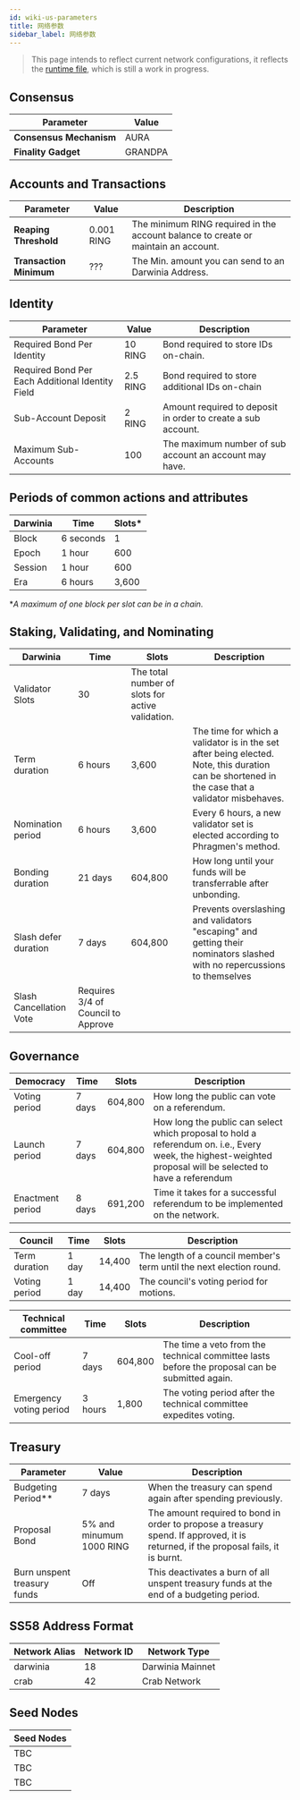 ```yaml
---
id: wiki-us-parameters
title: 网络参数
sidebar_label: 网络参数
---
```


> This page intends to reflect current network configurations, it reflects the [runtime file](https://github.com/darwinia-network/darwinia-common/blob/master/bin/node-template/runtime/src/lib.rs), which is still a work in progress. 

## Consensus

| Parameter               | Value   |
| ----------------------- | ------- |
| **Consensus Mechanism** | AURA    |
| **Finality Gadget**     | GRANDPA |

## Accounts and Transactions

| Parameter               | Value      | Description                                                                        |
| ----------------------- | ---------- | ---------------------------------------------------------------------------------- |
| **Reaping Threshold**   | 0.001 RING | The minimum RING required in the account balance to create or maintain an account. |
| **Transaction Minimum** | ???        | The Min. amount you can send to an Darwinia Address.                               |

## Identity

| Parameter                                        | Value    | Description                                                  |
| ------------------------------------------------ | -------- | ------------------------------------------------------------ |
| Required Bond Per Identity                       | 10 RING  | Bond required to store IDs on-chain.                         |
| Required Bond Per Each Additional Identity Field | 2.5 RING | Bond required to store additional IDs on-chain               |
| Sub-Account Deposit                              | 2 RING   | Amount required to deposit in order to create a sub account. |
| Maximum Sub-Accounts                             | 100      | The maximum number of sub account an account may have.       |

## Periods of common actions and attributes

| Darwinia | Time      | Slots* |
| -------- | --------- | ------ |
| Block    | 6 seconds | 1      |
| Epoch    | 1 hour    | 600    |
| Session  | 1 hour    | 600    |
| Era      | 6 hours   | 3,600  |

**A maximum of one block per slot can be in a chain.*

## Staking, Validating, and Nominating

| Darwinia                | Time                               | Slots                                            | Description                                                                                                                                      |
| ----------------------- | ---------------------------------- | ------------------------------------------------ | ------------------------------------------------------------------------------------------------------------------------------------------------ |
| Validator Slots         | 30                                 | The total number of slots for active validation. |                                                                                                                                                  |
| Term duration           | 6 hours                            | 3,600                                            | The time for which a validator is in the set after being elected. Note,  this duration can be shortened in the case that a validator misbehaves. |
| Nomination period       | 6 hours                            | 3,600                                            | Every 6 hours, a new validator set is elected according to Phragmen's method.                                                                    |
| Bonding duration        | 21 days                            | 604,800                                          | How long until your funds will be transferrable after unbonding.                                                                                 |
| Slash defer duration    | 7 days                             | 604,800                                          | Prevents overslashing and validators "escaping" and getting their nominators slashed with no repercussions to themselves                         |
| Slash Cancellation Vote | Requires 3/4 of Council to Approve |                                                  |                                                                                                                                                  |

## Governance 

| Democracy        | Time   | Slots   | Description                                                                                                                                                  |
| ---------------- | ------ | ------- | ------------------------------------------------------------------------------------------------------------------------------------------------------------ |
| Voting period    | 7 days | 604,800 | How long the public can vote on a referendum.                                                                                                                |
| Launch period    | 7 days | 604,800 | How long the public can select which proposal to hold a referendum on. i.e., Every week, the highest-weighted proposal will be selected to have a referendum |
| Enactment period | 8 days | 691,200 | Time it takes for a successful referendum to be implemented on the network.                                                                                  |

| Council       | Time  | Slots  | Description                                                          |
| ------------- | ----- | ------ | -------------------------------------------------------------------- |
| Term duration | 1 day | 14,400 | The length of a council member's term until the next election round. |
| Voting period | 1 day | 14,400 | The council's voting period for motions.                             |

| Technical committee     | Time    | Slots   | Description                                                                                    |
| ----------------------- | ------- | ------- | ---------------------------------------------------------------------------------------------- |
| Cool-off period         | 7 days  | 604,800 | The time a veto from the technical committee lasts before the proposal can be submitted again. |
| Emergency voting period | 3 hours | 1,800   | The voting period after the technical committee expedites voting.                              |

## Treasury

| Parameter                   | Value                    | Description                                                                                                                        |
| --------------------------- | ------------------------ | ---------------------------------------------------------------------------------------------------------------------------------- |
| Budgeting Period**          | 7 days                   | When the treasury can spend again after spending previously.                                                                       |
| Proposal Bond               | 5% and minumum 1000 RING | The amount required to bond in order to propose a treasury spend. If approved, it is returned, if the proposal fails, it is burnt. |
| Burn unspent treasury funds | Off                      | This deactivates a burn of all  unspent treasury funds at the end of a budgeting period.                                           |

## SS58 Address Format
| Network Alias | Network ID | Network Type     |
| ------------- | ---------- | ---------------- |
| darwinia      | 18         | Darwinia Mainnet |
| crab          | 42         | Crab Network     |

## Seed Nodes

| Seed Nodes | 
| ---------- | 
| TBC        | 
| TBC        | 
| TBC        |